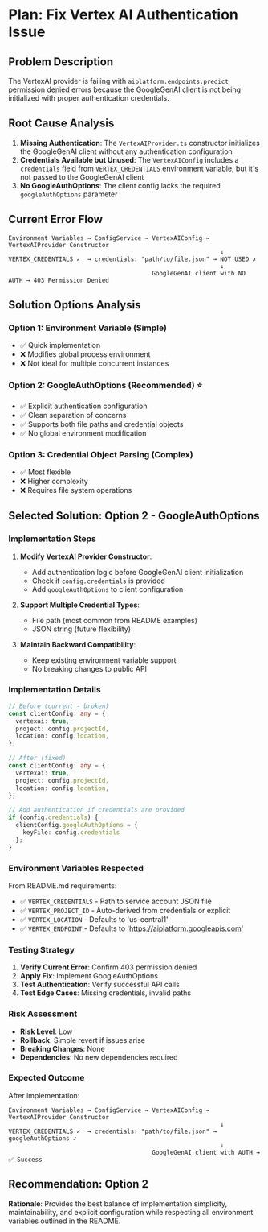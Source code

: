 # Plan: Fix Vertex AI Authentication Issue

## Problem Description

The VertexAI provider is failing with `aiplatform.endpoints.predict` permission denied errors because the GoogleGenAI client is not being initialized with proper authentication credentials.

## Root Cause Analysis

1. **Missing Authentication**: The `VertexAIProvider.ts` constructor initializes the GoogleGenAI client without any authentication configuration
2. **Credentials Available but Unused**: The `VertexAIConfig` includes a `credentials` field from `VERTEX_CREDENTIALS` environment variable, but it's not passed to the GoogleGenAI client
3. **No GoogleAuthOptions**: The client config lacks the required `googleAuthOptions` parameter

## Current Error Flow

```
Environment Variables → ConfigService → VertexAIConfig → VertexAIProvider Constructor
                                                           ↓
VERTEX_CREDENTIALS ✓  → credentials: "path/to/file.json" → NOT USED ✗
                                                           ↓
                                        GoogleGenAI client with NO AUTH → 403 Permission Denied
```

## Solution Options Analysis

### Option 1: Environment Variable (Simple)
- ✅ Quick implementation
- ❌ Modifies global process environment
- ❌ Not ideal for multiple concurrent instances

### Option 2: GoogleAuthOptions (Recommended) ⭐
- ✅ Explicit authentication configuration
- ✅ Clean separation of concerns
- ✅ Supports both file paths and credential objects
- ✅ No global environment modification

### Option 3: Credential Object Parsing (Complex)
- ✅ Most flexible
- ❌ Higher complexity
- ❌ Requires file system operations

## Selected Solution: Option 2 - GoogleAuthOptions

### Implementation Steps

1. **Modify VertexAI Provider Constructor**:
   - Add authentication logic before GoogleGenAI client initialization
   - Check if `config.credentials` is provided
   - Add `googleAuthOptions` to client configuration

2. **Support Multiple Credential Types**:
   - File path (most common from README examples)
   - JSON string (future flexibility)

3. **Maintain Backward Compatibility**:
   - Keep existing environment variable support
   - No breaking changes to public API

### Implementation Details

```typescript
// Before (current - broken)
const clientConfig: any = {
  vertexai: true,
  project: config.projectId,
  location: config.location,
};

// After (fixed)
const clientConfig: any = {
  vertexai: true,
  project: config.projectId,
  location: config.location,
};

// Add authentication if credentials are provided
if (config.credentials) {
  clientConfig.googleAuthOptions = {
    keyFile: config.credentials
  };
}
```

### Environment Variables Respected

From README.md requirements:
- ✅ `VERTEX_CREDENTIALS` - Path to service account JSON file
- ✅ `VERTEX_PROJECT_ID` - Auto-derived from credentials or explicit
- ✅ `VERTEX_LOCATION` - Defaults to 'us-central1'
- ✅ `VERTEX_ENDPOINT` - Defaults to 'https://aiplatform.googleapis.com'

### Testing Strategy

1. **Verify Current Error**: Confirm 403 permission denied
2. **Apply Fix**: Implement GoogleAuthOptions
3. **Test Authentication**: Verify successful API calls
4. **Test Edge Cases**: Missing credentials, invalid paths

### Risk Assessment

- **Risk Level**: Low
- **Rollback**: Simple revert if issues arise
- **Breaking Changes**: None
- **Dependencies**: No new dependencies required

### Expected Outcome

After implementation:
```
Environment Variables → ConfigService → VertexAIConfig → VertexAIProvider Constructor
                                                           ↓
VERTEX_CREDENTIALS ✓  → credentials: "path/to/file.json" → googleAuthOptions ✓
                                                           ↓
                                        GoogleGenAI client with AUTH → ✅ Success
```

## Recommendation: Option 2

**Rationale**: Provides the best balance of implementation simplicity, maintainability, and explicit configuration while respecting all environment variables outlined in the README.